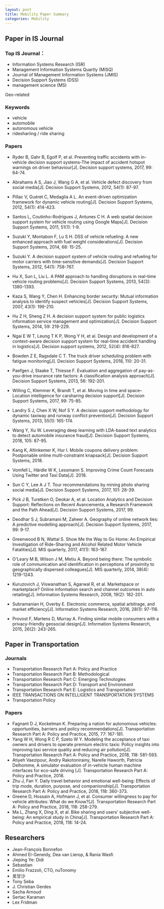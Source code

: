 ```yaml
---
layout: post
title: Mobility Paper Summary
categories: Mobility
---
```


## Paper in IS Journal

### Top IS Journal： 
- Information Systems Research (ISR)
- Management Information Systems Quartly (MISQ)
- Journal of Management Information Systems (JMIS)
- Decision Support Systems (DSS)
- management science (MS)

Geo-related
### Keywords

- vehicle
- automobile
- autonomous vehicle
- rideshariing / ride sharing


### Papers

- Ryder B, Gahr B, Egolf P, et al. Preventing traffic accidents with in-vehicle decision support systems-The impact of accident hotspot warnings on driver behaviour[J]. Decision support systems, 2017, 99: 64-74.
- Abrahams A S, Jiao J, Wang G A, et al. Vehicle defect discovery from social media[J]. Decision Support Systems, 2012, 54(1): 87-97.
- Pillac V, Guéret C, Medaglia A L. An event-driven optimization framework for dynamic vehicle routing[J]. Decision Support Systems, 2012, 54(1): 414-423.
- Santos L, Coutinho-Rodrigues J, Antunes C H. A web spatial decision support system for vehicle routing using Google Maps[J]. Decision Support Systems, 2011, 51(1): 1-9.
- Suzuki Y, Montabon F, Lu S H. DSS of vehicle refueling: A new enhanced approach with fuel weight considerations[J]. Decision Support Systems, 2014, 68: 15-25.
- Suzuki Y. A decision support system of vehicle routing and refueling for motor carriers with time-sensitive demands[J]. Decision Support Systems, 2012, 54(1): 758-767.
- Hu X, Sun L, Liu L. A PAM approach to handling disruptions in real-time vehicle routing problems[J]. Decision Support Systems, 2013, 54(3): 1380-1393.
- Kaza S, Wang Y, Chen H. Enhancing border security: Mutual information analysis to identify suspect vehicles[J]. Decision Support Systems, 2007, 43(1): 199-210.
- Hu Z H, Sheng Z H. A decision support system for public logistics information service management and optimization[J]. Decision Support Systems, 2014, 59: 219-229.
- Ngai E W T, Leung T K P, Wong Y H, et al. Design and development of a context-aware decision support system for real-time accident handling in logistics[J]. Decision support systems, 2012, 52(4): 816-827.
- Bowden Z E, Ragsdale C T. The truck driver scheduling problem with fatigue monitoring[J]. Decision Support Systems, 2018, 110: 20-31.
- Paefgen J, Staake T, Thiesse F. Evaluation and aggregation of pay-as-you-drive insurance rate factors: A classification analysis approach[J]. Decision Support Systems, 2013, 56: 192-201.
- Willing C, Klemmer K, Brandt T, et al. Moving in time and space–Location intelligence for carsharing decision support[J]. Decision Support Systems, 2017, 99: 75-85.
- Landry S J, Chen X W, Nof S Y. A decision support methodology for dynamic taxiway and runway conflict prevention[J]. Decision Support Systems, 2013, 55(1): 165-174.
- Wang Y, Xu W. Leveraging deep learning with LDA-based text analytics to detect automobile insurance fraud[J]. Decision Support Systems, 2018, 105: 87-95.
- Kang K, Altinkemer K, Hur I. Mobile coupons delivery problem: Postponable online multi-constraint knapsack[J]. Decision Support Systems, 2018.
- Vomfell L, Härdle W K, Lessmann S. Improving Crime Count Forecasts Using Twitter and Taxi Data[J]. 2018.
- Sun C Y, Lee A J T. Tour recommendations by mining photo sharing social media[J]. Decision Support Systems, 2017, 101: 28-39.
- Pick J B, Turetken O, Deokar A, et al. Location Analytics and Decision Support: Reflections on Recent Avancementa, a Research Framework and the Path Ahead[J]. Decision Support Systems, 2017, 99.
- Deodhar S J, Subramani M, Zaheer A. Geography of online network ties: A predictive modelling approach[J]. Decision Support Systems, 2017, 99: 9-17.

- Greenwood B N, Wattal S. Show Me the Way to Go Home: An Empirical Investigation of Ride-Sharing and Alcohol Related Motor Vehicle Fatalities[J]. MIS quarterly, 2017, 41(1): 163-187.
- O'Leary M B, Wilson J M, Metiu A. Beyond being there: The symbolic role of communication and identification in perceptions of proximity to geographically dispersed colleagues[J]. MIS quarterly, 2014, 38(4): 1219-1243.

- Kuruzovich J, Viswanathan S, Agarwal R, et al. Marketspace or marketplace? Online information search and channel outcomes in auto retailing[J]. Information Systems Research, 2008, 19(2): 182-201.
- Subramanian H, Overby E. Electronic commerce, spatial arbitrage, and market efficiency[J]. Information Systems Research, 2016, 28(1): 97-116.

- Provost F, Martens D, Murray A. Finding similar mobile consumers with a privacy-friendly geosocial design[J]. Information Systems Research, 2015, 26(2): 243-265.

## Paper in Transportation

### Journals
- Transportation Research Part A: Policy and Practice
- Transportation Research Part B: Methodological
- Transportation Research Part C: Emerging Technologies
- Transportation Research Part D: Transport and Environment
- Transportation Research Part E: Logistics and Transportation
- IEEE TRANSACTIONS ON INTELLIGENT TRANSPORTATION SYSTEMS
- Transportation Policy

### Papers

- Fagnant D J, Kockelman K. Preparing a nation for autonomous vehicles: opportunities, barriers and policy recommendations[J]. Transportation Research Part A: Policy and Practice, 2015, 77: 167-181.
- Yang W H, Wong R C P, Szeto W Y. Modeling the acceptance of taxi owners and drivers to operate premium electric taxis: Policy insights into improving taxi service quality and reducing air pollution[J]. Transportation Research Part A: Policy and Practice, 2018, 118: 581-593.
- Atiyeh Vaezipour, Andry Rakotonirainy, Narelle Haworth, Patricia Delhomme, A simulator evaluation of in-vehicle human machine interfaces for eco-safe driving [J]. Transportation Research Part A: Policy and Practice, 2018.
- Zhu J, Fan Y. Daily travel behavior and emotional well-being: Effects of trip mode, duration, purpose, and companionship[J]. Transportation Research Part A: Policy and Practice, 2018, 118: 360-373.
- Greene D, Hossain A, Hofmann J, et al. Consumer willingness to pay for vehicle attributes: What do we Know?[J]. Transportation Research Part A: Policy and Practice, 2018, 118: 258-279.
- Ma L, Zhang X, Ding X, et al. Bike sharing and users’ subjective well-being: An empirical study in China[J]. Transportation Research Part A: Policy and Practice, 2018, 118: 14-24.


## Researchers

- Jean-François Bonnefon
- Ahmed El-Geneidy, Dea van Lierop, & Rania Wasfi 
- Jieping Ye: Didi
- Sebastian
- Emilio Frazzoli, CTO, nuTonomy
- 吴甘沙
- Tony Seba
- J. Christian Gerdes
- Sacha Arnoud
- Sertac Karaman
- Lex Fridman